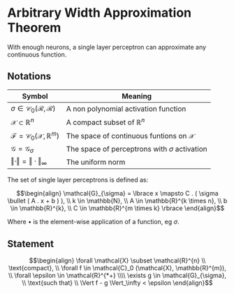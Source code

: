 # Arbitrary Width Approximation Theorem

With enough neurons, a single layer perceptron can approximate any continuous function.

## Notations

| Symbol                                                                    | Meaning                                                                           |
| ------------------------------------------------------------------------- | --------------------------------------------------------------------------------- |
| $\sigma \in \mathcal{C}_0(\mathcal{R}, \mathcal{R})$                      | A non polynomial activation function                                              |
| $\mathcal{X} \subset \mathbb{R}^{n}$                                      | A compact subset of $\mathbb{R}^{n}$                                              |
| $\mathcal{F} = \mathcal{C}_0(\mathcal{X}, \mathbb{R}^{m})$                | The space of continuous funtions on $\mathcal{X}$                                 |
| $\mathcal{G} = \mathcal{G}_{\sigma}$                                      | The space of perceptrons with $\sigma$ activation                                 |
| $\Vert \cdot \Vert = \Vert \cdot \Vert_\infty$                            | The uniform norm                                                                  |

The set of single layer perceptrons is defined as:

$$\begin{align}
\mathcal{G}_{\sigma} = \lbrace x \mapsto C . ( \sigma \bullet ( A . x + b ) ), \\ k \in \mathbb{N}, \\ A \in \mathbb{R}^{k \times n}, \\ b \in \mathbb{R}^{k}, \\ C \in \mathbb{R}^{m \times k} \rbrace
\end{align}$$

Where $\bullet$ is the element-wise application of a function, eg $\sigma$.

## Statement

$$\begin{align}
\forall \mathcal{X} \subset \mathcal{R}^{n} \\ \text{compact}, \\ \forall f \in \mathcal{C}_0 (\mathcal{X}, \mathbb{R}^{m}), \\ \forall \epsilon \in \mathcal{R}^{*+} \\\\
\exists g \in \mathcal{G}_{\sigma}, \\ \text{such that} \\ \Vert f - g \Vert_\infty < \epsilon
\end{align}$$
